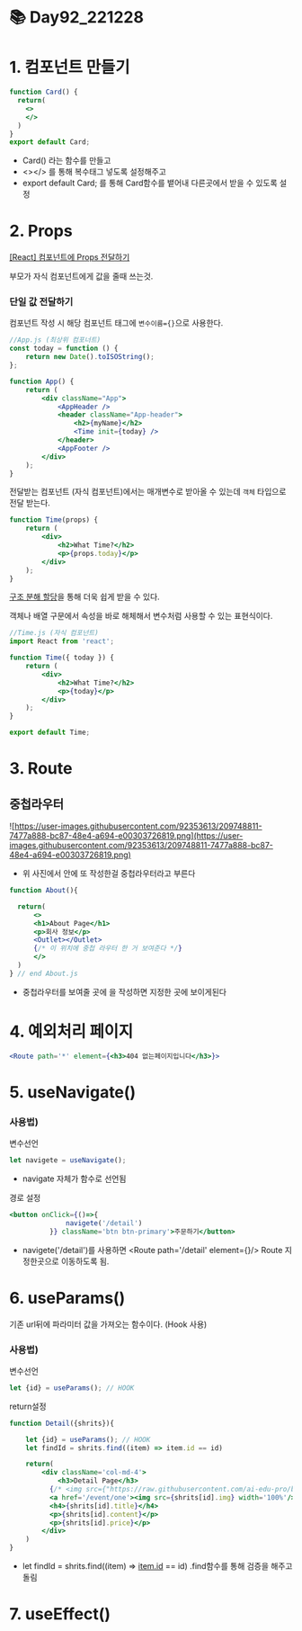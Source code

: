 # 📚 **Day92_221228**

# 1. 컴포넌트 만들기

```jsx
function Card() {
  return(
    <>
    </>
  )
}
export default Card;
```

- Card() 라는 함수를 만들고
- <></> 를 통해 복수태그 넣도록 설정해주고
- export default Card; 를 통해 Card함수를 뱉어내 다른곳에서 받을 수 있도록 설정

# 2. Props

[[React] 컴포넌트에 Props 전달하기](https://jinyisland.kr/post/react-props/)

부모가 자식 컴포넌트에게 값을 줄때 쓰는것.

### 단일 값 전달하기

컴포넌트 작성 시 해당 컴포넌트 태그에 `변수이름={}`으로 사용한다.

```jsx
//App.js (최상위 컴포너트)
const today = function () {
    return new Date().toISOString();
};

function App() {
    return (
        <div className="App">
            <AppHeader />
            <header className="App-header">
                <h2>{myName}</h2>
                <Time init={today} />
            </header>
            <AppFooter />
        </div>
    );
}
```

전달받는 컴포넌트 (자식 컴포넌트)에서는 매개변수로 받아올 수 있는데 `객체` 타입으로 전달 받는다.

```jsx
function Time(props) {
    return (
        <div>
            <h2>What Time?</h2>
            <p>{props.today}</p>
        </div>
    );
}
```

[구조 분해 할당](https://developer.mozilla.org/ko/docs/Web/JavaScript/Reference/Operators/Destructuring_assignment)을 통해 더욱 쉽게 받을 수 있다.

객체나 배열 구문에서 속성을 바로 해체해서 변수처럼 사용할 수 있는 표현식이다.

```jsx
//Time.js (자식 컴포넌트)
import React from 'react';

function Time({ today }) {
    return (
        <div>
            <h2>What Time?</h2>
            <p>{today}</p>
        </div>
    );
}

export default Time;
```

# 3. Route

## 중첩라우터

![https://user-images.githubusercontent.com/92353613/209748811-7477a888-bc87-48e4-a694-e00303726819.png](https://user-images.githubusercontent.com/92353613/209748811-7477a888-bc87-48e4-a694-e00303726819.png)

- 위 사진에서 <Route>안에 또 <Route> 작성한걸 중첩라우터라고 부른다

```jsx
function About(){

  return(
      <>
      <h1>About Page</h1>
      <p>회사 정보</p>
      <Outlet></Outlet>  
      {/* 이 위치에 중첩 라우터 한 거 보여준다 */}
      </>
  )
} // end About.js
```

- 중첩라우터를 보여줄 곳에 <Outlet></Outlet>을 작성하면 지정한 곳에 보이게된다

# 4. 예외처리 페이지

```jsx
<Route path='*' element={<h3>404 없는페이지입니다</h3>}>
```

# 5. useNavigate()

### 사용법)

변수선언

```jsx
let navigete = useNavigate();
```

- navigate 자체가 함수로 선언됨

경로 설정

```jsx
<button onClick={()=>{
              navigete('/detail')
          }} className='btn btn-primary'>주문하기</button>
```

- navigete('/detail')를 사용하면 <Route path='/detail' element={<Detail shrits={shrits[0]}/>}/>
Route 지정한곳으로 이동하도록 됨.

# 6. useParams()

기존 url뒤에 파라미터 값을 가져오는 함수이다. (Hook 사용)

### 사용법)

변수선언

```jsx
let {id} = useParams(); // HOOK
```

return설정

```jsx
function Detail({shrits}){

    let {id} = useParams(); // HOOK
    let findId = shrits.find((item) => item.id == id)

    return(
        <div className='col-md-4'>
            <h3>Detail Page</h3>
          {/* <img src={"https://raw.githubusercontent.com/ai-edu-pro/busan/main/t" + (props.i) + ".jpg"} width='100%'/> */}
          <a href='/event/one'><img src={shrits[id].img} width='100%'/></a>
          <h4>{shrits[id].title}</h4>
          <p>{shrits[id].content}</p>
          <p>{shrits[id].price}</p>
        </div>
    )
}
```

- let findId = shrits.find((item) => [item.id](http://item.id/) == id)
.find함수를 통해 검증을 해주고 돌림

# 7. useEffect()